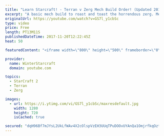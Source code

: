 ```yaml
---
title: "Learn Starcraft! - Terran v Zerg Mech Build Order! (Updated 2018)"
excerpt: "A basic mech build to roast and toast the horrendous zerg. Meant for lower level players looking for some direction! -- Watch live at https://www.twitch.tv/wintergaming"
originalUrl: https://youtube.com/watch?v=GS7l_y1cbSc
type: video
price: Free
length: PT13M11S
publishedDateTime: 2017-11-20T12:22:45Z
heat: 50

featuredContent: "<iframe width=\"800\" height=\"500\" frameborder=\"0\" src=\"https://www.youtube.com/embed/GS7l_y1cbSc\" allow=\"accelerometer; autoplay; encrypted-media; gyroscope; picture-in-picture\" allowfullscreen></iframe>"

provider:
  name: WinterStarcraft
  domain: youtube.com

topics:
  - StarCraft 2
  - Terran
  - Zerg

images:
  - url: https://i.ytimg.com/vi/GS7l_y1cbSc/maxresdefault.jpg
    width: 1280
    height: 720
    isCached: true

secured: "dqH96Bf7mJYsL2UkLfWAv4X2cOlspVzEH3UUqTPuDOOvUYAnQa1OmjrfkqOztjtXXUHwzJJ4SGBVYqxQt2S7+Z0x3BGOjw6IBepuY93RXRaK5GNV4JTmea74x89hW1I/QT8gTK+J7eOD/gJRaN9qyBfZIXgKd/tP8x2cq/Y8iLihS6A9+nKx/m6phVuCdRpBGYuEQ4lihMFNauQk7oW303mhNHuJqZU2bLuB8cgs2CKYi+ogJxhoh/tP0FjJJOmYRZ0L6RsrSrZFDvju9zmeoxnsw3JjO12mypyRlrG5tRoja6qCRmQ4zuDfOuwYv02PDUIyHyQ15xeigVewU5G4HU2xqMKLKab+jAM6LZ4pMPjyK/nui8t4I8t7XFZB5tTPvynaaMDrnpWP6BJRE7uEniZZZkdYlq2Og6lqV8kfl3g=;KB/yVE7ocyesnHMVZ72Y3g=="
---
```



